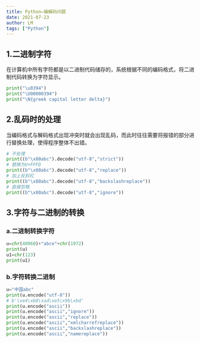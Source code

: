 ```yaml
---
title: Python—编解码问题
date: 2021-07-23
author: LM
tags: ["Python"]
---
```


## 1.二进制字符

在计算机中所有字符都是以二进制代码储存的，系统根据不同的编码格式，将二进制代码转换为字符显示。

```python
print("\u0394")
print("\U00000394")
print("\N{greek capital letter delta}")
```

## 2.乱码时的处理

当编码格式与解码格式出现冲突时就会出现乱码，而此时往往需要将报错的部分进行替换处理，使得程序整体不出错。

```python
# 不处理
print((b"\x80abc").decode("utf-8","strict"))
# 替换为U+FFFD
print((b"\x80abc").decode("utf-8","replace"))
# 加上反斜杠
print((b"\x80abc").decode("utf-8","backslashreplace"))
# 直接忽略
print((b"\x80abc").decode("utf-8","ignore"))
```

## 3.字符与二进制的转换

### a.二进制转换字符

```python
u=chr(40960)+"abce"+chr(1972)
print(u)
u1=chr(123)
print(u1)
```

### b.字符转换二进制

```python
u="中国abc"
print(u.encode("utf-8"))
# b'\xe4\xb8\xad\xe5\x9b\xbd'
print(u.encode("ascii"))
print(u.encode("ascii","ignore"))
print(u.encode("ascii","replace"))
print(u.encode("ascii","xmlcharrefreplace"))
print(u.encode("ascii","backslashreplace"))
print(u.encode("ascii","namereplace"))
```